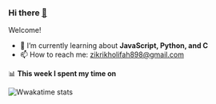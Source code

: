 ### Hi there <a href="http://zikrikn.github.io">👋</a>

Welcome!

- 🌱 I’m currently learning about **JavaScript, Python, and C**
- 📫 How to reach me: zikrikholifah898@gmail.com

📊 **This week I spent my time on**

![Wwakatime stats](https://github-readme-stats-taupe-two.vercel.app/api/wakatime?username=zikrikn&hide_title=true&hide_border=true&langs_count=5)
